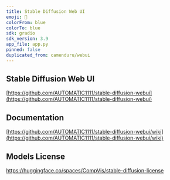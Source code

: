 ```yaml
---
title: Stable Diffusion Web UI
emoji: 🧿
colorFrom: blue
colorTo: blue
sdk: gradio
sdk_version: 3.9
app_file: app.py
pinned: false
duplicated_from: camenduru/webui
---
```


## Stable Diffusion Web UI
[https://github.com/AUTOMATIC1111/stable-diffusion-webui](https://github.com/AUTOMATIC1111/stable-diffusion-webui)

## Documentation
[https://github.com/AUTOMATIC1111/stable-diffusion-webui/wiki](https://github.com/AUTOMATIC1111/stable-diffusion-webui/wiki)

## Models License
https://huggingface.co/spaces/CompVis/stable-diffusion-license